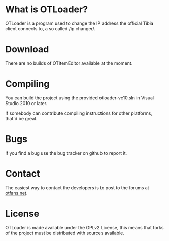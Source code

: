 # What is OTLoader?

OTLoader is a program used to change the IP address the official Tibia client
connects to, a so called /ip changer/.


# Download

There are no builds of OTItemEditor available at the moment.


# Compiling

You can build the project using the provided otloader-vc10.sln in Visual
Studio 2010 or later.

If somebody can contribute compiling instructions for other platforms, that'd be
great.


# Bugs

If you find a bug use the bug tracker on github to report it.


# Contact

The easiest way to contact the developers is to post to the forums at
[otfans.net](otfans.net).


# License

OTLoader is made available under the GPLv2 License, this means that forks
of the project must be distributed with sources available.
